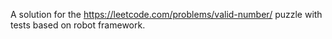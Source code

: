 A solution for the https://leetcode.com/problems/valid-number/ puzzle with tests based on robot framework.